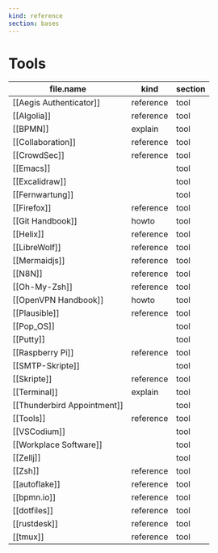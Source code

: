 ```yaml
---
kind: reference
section: bases
---
```


# Tools

| file.name                   | kind      | section |
| --------------------------- | --------- | ------- |
| [[Aegis Authenticator]]     | reference | tool    |
| [[Algolia]]                 | reference | tool    |
| [[BPMN]]                    | explain   | tool    |
| [[Collaboration]]           | reference | tool    |
| [[CrowdSec]]                | reference | tool    |
| [[Emacs]]                   |           | tool    |
| [[Excalidraw]]              |           | tool    |
| [[Fernwartung]]             |           | tool    |
| [[Firefox]]                 | reference | tool    |
| [[Git Handbook]]            | howto     | tool    |
| [[Helix]]                   | reference | tool    |
| [[LibreWolf]]               | reference | tool    |
| [[Mermaidjs]]               | reference | tool    |
| [[N8N]]                     | reference | tool    |
| [[Oh-My-Zsh]]               | reference | tool    |
| [[OpenVPN Handbook]]        | howto     | tool    |
| [[Plausible]]               | reference | tool    |
| [[Pop_OS]]                  |           | tool    |
| [[Putty]]                   |           | tool    |
| [[Raspberry Pi]]            | reference | tool    |
| [[SMTP-Skripte]]            |           | tool    |
| [[Skripte]]                 | reference | tool    |
| [[Terminal]]                | explain   | tool    |
| [[Thunderbird Appointment]] |           | tool    |
| [[Tools]]                   | reference | tool    |
| [[VSCodium]]                |           | tool    |
| [[Workplace Software]]      |           | tool    |
| [[Zellj]]                   |           | tool    |
| [[Zsh]]                     | reference | tool    |
| [[autoflake]]               | reference | tool    |
| [[bpmn.io]]                 | reference | tool    |
| [[dotfiles]]                | reference | tool    |
| [[rustdesk]]                | reference | tool    |
| [[tmux]]                    | reference | tool    |
